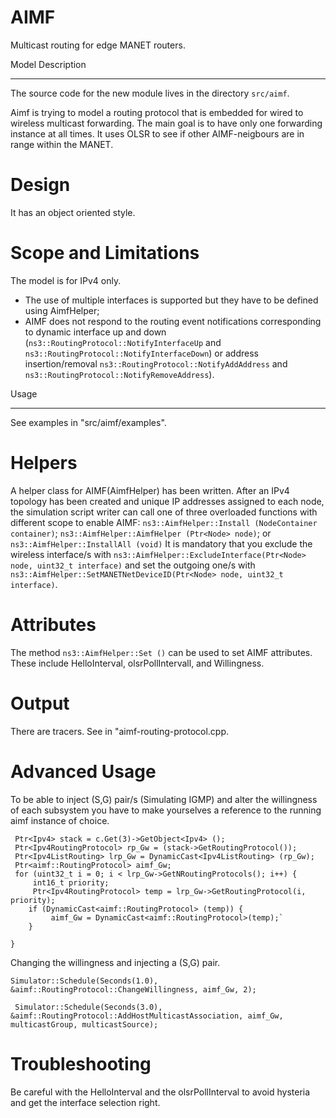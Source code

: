 # AIMF
Multicast routing for edge MANET routers.


Model Description
*****************

The source code for the new module lives in the directory ``src/aimf``.

Aimf is trying to model a routing protocol that is embedded for wired to wireless multicast forwarding.
The main goal is to have only one forwarding instance at all times. It uses OLSR to see if other AIMF-neigbours are in range within the MANET.

Design
======

It has an object oriented style.  

Scope and Limitations
=====================

The model is for IPv4 only.  


* The use of multiple interfaces is supported but they have to be defined using AimfHelper;
* AIMF does not respond to the routing event notifications corresponding to dynamic interface up and down (``ns3::RoutingProtocol::NotifyInterfaceUp`` and ``ns3::RoutingProtocol::NotifyInterfaceDown``) or address insertion/removal ``ns3::RoutingProtocol::NotifyAddAddress`` and ``ns3::RoutingProtocol::NotifyRemoveAddress``).



Usage
*****

See examples in "src/aimf/examples".


Helpers
=======

A helper class for AIMF(AimfHelper) has been written.  After an IPv4 topology
has been created and unique IP addresses assigned to each node, the
simulation script writer can call one of three overloaded functions
with different scope to enable AIMF: ``ns3::AimfHelper::Install
(NodeContainer container)``; ``ns3::AimfHelper::AimfHelper (Ptr<Node>
node)``; or ``ns3::AimfHelper::InstallAll (void)``
It is mandatory that you exclude the wireless interface/s with ``ns3::AimfHelper::ExcludeInterface(Ptr<Node> node, uint32_t interface)`` and set the outgoing one/s with ``ns3::AimfHelper::SetMANETNetDeviceID(Ptr<Node> node, uint32_t interface)``. 

Attributes
==========

The method ``ns3::AimfHelper::Set ()`` can be used
to set AIMF attributes.  These include HelloInterval, olsrPollIntervall,
and Willingness.  

Output
======

There are tracers. See in "aimf-routing-protocol.cpp.

Advanced Usage
==============

To be able to inject (S,G) pair/s (Simulating IGMP) and alter the willingness of each subsystem you have to make yourselves a reference to the running aimf instance of choice.

     Ptr<Ipv4> stack = c.Get(3)->GetObject<Ipv4> ();
     Ptr<Ipv4RoutingProtocol> rp_Gw = (stack->GetRoutingProtocol());
     Ptr<Ipv4ListRouting> lrp_Gw = DynamicCast<Ipv4ListRouting> (rp_Gw); 
     Ptr<aimf::RoutingProtocol> aimf_Gw; 
     for (uint32_t i = 0; i < lrp_Gw->GetNRoutingProtocols(); i++) {
         int16_t priority; 
         Ptr<Ipv4RoutingProtocol> temp = lrp_Gw->GetRoutingProtocol(i, priority); 
        if (DynamicCast<aimf::RoutingProtocol> (temp)) {
             aimf_Gw = DynamicCast<aimf::RoutingProtocol>(temp);` 
        }

    }


Changing the willingness and injecting a (S,G) pair.

``Simulator::Schedule(Seconds(1.0), &aimf::RoutingProtocol::ChangeWillingness, aimf_Gw, 2);`` 
    
`` Simulator::Schedule(Seconds(3.0), &aimf::RoutingProtocol::AddHostMulticastAssociation, aimf_Gw, multicastGroup, multicastSource);``
    
Troubleshooting
===============

Be careful with the HelloInterval and the olsrPollInterval to avoid hysteria and get the interface selection right.



